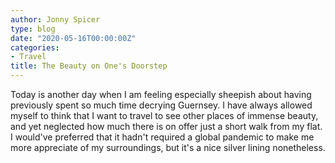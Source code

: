 ```yaml
---
author: Jonny Spicer
type: blog
date: "2020-05-16T00:00:00Z"
categories:
- Travel
title: The Beauty on One's Doorstep
---
```

Today is another day when I am feeling especially sheepish about having previously spent so much time decrying Guernsey. I have always allowed myself to think that I want
to travel to see other places of immense beauty, and yet neglected how much there is on offer just a short walk from my flat. I would've preferred that it hadn't required a
global pandemic to make me more appreciate of my surroundings, but it's a nice silver lining nonetheless.
